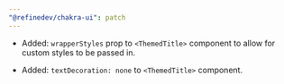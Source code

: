 ```yaml
---
"@refinedev/chakra-ui": patch
---
```


-   Added: `wrapperStyles` prop to `<ThemedTitle>` component to allow for custom styles to be passed in.

-   Added: `textDecoration: none` to `<ThemedTitle>` component.
